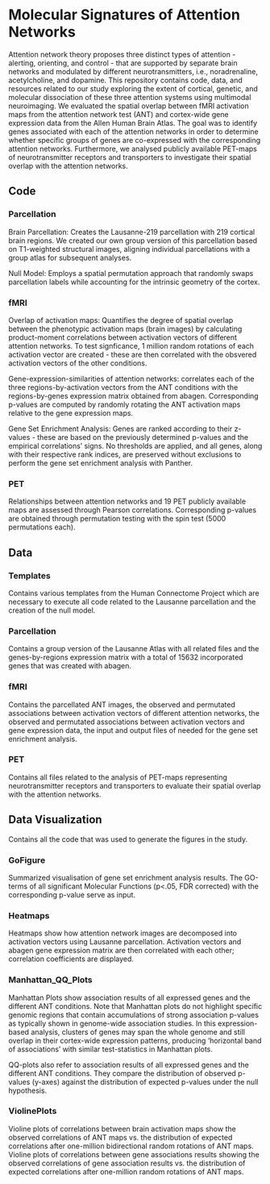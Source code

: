 # Molecular Signatures of Attention Networks

Attention network theory proposes three distinct types of attention - alerting, orienting, and control - that are supported by 
separate brain networks and modulated by different neurotransmitters, i.e., noradrenaline, acetylcholine, and dopamine.  This repository contains code, data, and resources related to our study exploring the extent of cortical, genetic, and molecular 
dissociation of these three attention systems using multimodal neuroimaging. We evaluated the spatial overlap between fMRI activation maps from the attention network test (ANT) and cortex-wide 
gene expression data from the Allen Human Brain Atlas. The goal was to identify genes associated with each of the attention networks 
in order to determine whether specific groups of genes are co-expressed with the corresponding attention networks. Furthermore, 
we analysed publicly available PET-maps of neurotransmitter receptors and transporters to investigate their spatial overlap with 
the attention networks. 

## Code
### Parcellation

Brain Parcellation: Creates the Lausanne-219 parcellation with 219 cortical brain regions. We created our own group version of 
this parcellation based on T1-weighted structural images, aligning individual parcellations with a group atlas for subsequent 
analyses.

Null Model: Employs a spatial permutation approach that randomly swaps parcellation labels while accounting for the 
intrinsic geometry of the cortex.

### fMRI

Overlap of activation maps: Quantifies the degree of spatial overlap between the phenotypic activation maps (brain images)
by calculating product-moment correlations between activation vectors of different attention networks. To test signficance, 
1 million random rotations of each activation vector are created - these are then  correlated with the obsvered activation
vectors of the other conditions.

Gene-expression-similarities of attention networks: correlates each of the three regions-by-activation vectors from the 
ANT conditions with the regions-by-genes expression matrix obtained from abagen. Corresponding p-values are computed by 
randomly rotating the ANT activation maps relative to the gene expression maps.

Gene Set Enrichment Analysis: 
Genes are ranked according to their z-values - these are based on the previously determined p-values and the empirical 
correlations’ signs. No thresholds are applied, and all genes, along with their respective rank indices, 
are preserved without exclusions to perform the gene set enrichment analysis with Panther.

### PET

Relationships between attention networks and 19 PET publicly available maps are assessed through Pearson correlations. 
Corresponding p-values are obtained through permutation testing with the spin test (5000 permutations each).

## Data

### Templates
Contains various templates from the Human Connectome Project which are necessary to execute all code related to the Lausanne parcellation and the creation of the null model.

### Parcellation
Contains a group version of the Lausanne Atlas with all related files and the genes-by-regions expression matrix with a total of 15632 incorporated genes that was created with abagen.


### fMRI
Contains the parcellated ANT images, the observed and permutated associations between activation vectors of different attention networks, the observed and permutated associations between activation vectors and gene expression data, the input and output files of needed for the gene set enrichment analysis.

### PET
Contains all files related to the analysis of PET-maps representing neurotransmitter receptors and transporters to evaluate their spatial overlap with the attention networks.
## Data Visualization
Contains all the code that was used to generate the figures in the study.

### GoFigure
Summarized visualisation of gene set enrichment analysis results. The GO-terms of all 
significant Molecular Functions (p<.05, FDR corrected) with the corresponding p-value serve as input. 

### Heatmaps
Heatmaps show how attention network images are decomposed into activation vectors using Lausanne parcellation. 
Activation vectors and abagen gene expression matrix are then correlated with each other; correlation coefficients 
are displayed.

### Manhattan_QQ_Plots
Manhattan Plots show association results of all expressed genes and the different ANT conditions. Note that Manhattan 
plots do not highlight specific genomic regions that contain accumulations of strong association p-values as typically 
shown in genome-wide association studies. In this expression-based analysis, clusters of genes may span the whole genome 
and still overlap in their cortex-wide expression patterns, producing ‘horizontal band of associations’ with similar 
test-statistics in Manhattan plots.

QQ-plots also refer to association results of all expressed genes and the different ANT conditions. They compare the 
distribution of observed p-values (y-axes) against the distribution of expected p-values under the null hypothesis.

### ViolinePlots
Violine plots of correlations between brain activation maps show the observed correlations of ANT maps vs. the 
distribution of expected correlations after one-million bidirectional random rotations of ANT maps.
Violine plots of correlations between gene associations results showing the observed correlations of gene association
results vs. the distribution of expected correlations after one-million random rotations of ANT maps.

